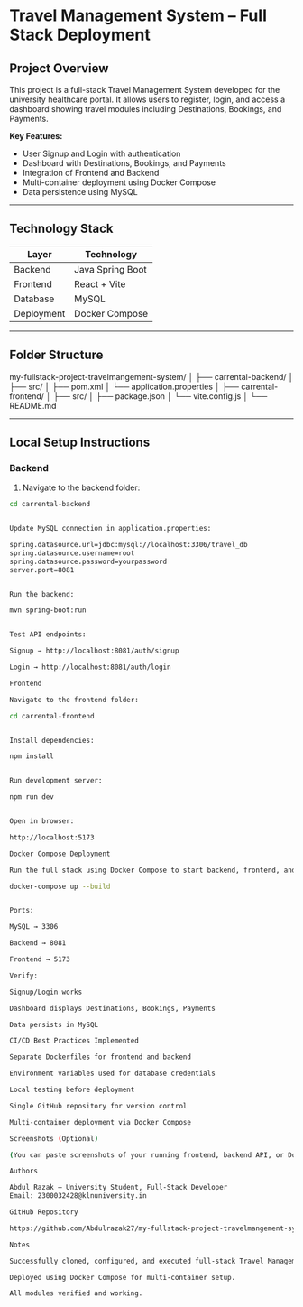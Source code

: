 # Travel Management System – Full Stack Deployment

## Project Overview
This project is a full-stack Travel Management System developed for the university healthcare portal. It allows users to register, login, and access a dashboard showing travel modules including Destinations, Bookings, and Payments.  

**Key Features:**
- User Signup and Login with authentication
- Dashboard with Destinations, Bookings, and Payments
- Integration of Frontend and Backend
- Multi-container deployment using Docker Compose
- Data persistence using MySQL

---

## Technology Stack

| Layer       | Technology                 |
|------------|----------------------------|
| Backend    | Java Spring Boot           |
| Frontend   | React + Vite               |
| Database   | MySQL                     |
| Deployment | Docker Compose            |

---

## Folder Structure



my-fullstack-project-travelmangement-system/
│
├── carrental-backend/
│ ├── src/
│ ├── pom.xml
│ └── application.properties
│
├── carrental-frontend/
│ ├── src/
│ ├── package.json
│ └── vite.config.js
│
└── README.md


---

## Local Setup Instructions

### Backend
1. Navigate to the backend folder:
```bash
cd carrental-backend


Update MySQL connection in application.properties:

spring.datasource.url=jdbc:mysql://localhost:3306/travel_db
spring.datasource.username=root
spring.datasource.password=yourpassword
server.port=8081


Run the backend:

mvn spring-boot:run


Test API endpoints:

Signup → http://localhost:8081/auth/signup

Login → http://localhost:8081/auth/login

Frontend

Navigate to the frontend folder:

cd carrental-frontend


Install dependencies:

npm install


Run development server:

npm run dev


Open in browser:

http://localhost:5173

Docker Compose Deployment

Run the full stack using Docker Compose to start backend, frontend, and MySQL together:

docker-compose up --build


Ports:

MySQL → 3306

Backend → 8081

Frontend → 5173

Verify:

Signup/Login works

Dashboard displays Destinations, Bookings, Payments

Data persists in MySQL

CI/CD Best Practices Implemented

Separate Dockerfiles for frontend and backend

Environment variables used for database credentials

Local testing before deployment

Single GitHub repository for version control

Multi-container deployment via Docker Compose

Screenshots (Optional)

(You can paste screenshots of your running frontend, backend API, or Docker containers here for extra clarity.)

Authors

Abdul Razak – University Student, Full-Stack Developer
Email: 2300032428@klnuniversity.in

GitHub Repository

https://github.com/Abdulrazak27/my-fullstack-project-travelmangement-system

Notes

Successfully cloned, configured, and executed full-stack Travel Management System locally.

Deployed using Docker Compose for multi-container setup.

All modules verified and working.
